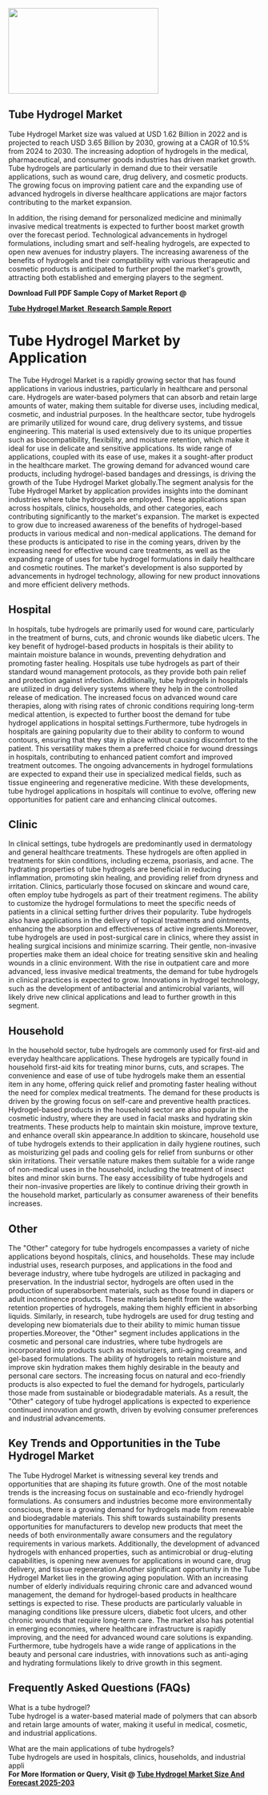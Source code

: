 <p><img class="alignnone size-medium wp-image-20088" src="https://ffe5etoiles.com/wp-content/uploads/2024/12/MST1-300x171.png" alt="" width="300" height="171" /></p><p> <h2>Tube Hydrogel Market </h2><p>Tube Hydrogel Market size was valued at USD 1.62 Billion in 2022 and is projected to reach USD 3.65 Billion by 2030, growing at a CAGR of 10.5% from 2024 to 2030. The increasing adoption of hydrogels in the medical, pharmaceutical, and consumer goods industries has driven market growth. Tube hydrogels are particularly in demand due to their versatile applications, such as wound care, drug delivery, and cosmetic products. The growing focus on improving patient care and the expanding use of advanced hydrogels in diverse healthcare applications are major factors contributing to the market expansion.</p><p>In addition, the rising demand for personalized medicine and minimally invasive medical treatments is expected to further boost market growth over the forecast period. Technological advancements in hydrogel formulations, including smart and self-healing hydrogels, are expected to open new avenues for industry players. The increasing awareness of the benefits of hydrogels and their compatibility with various therapeutic and cosmetic products is anticipated to further propel the market's growth, attracting both established and emerging players to the segment.</p></p><p><strong>Download Full PDF Sample Copy of Market Report @</strong></p><p><strong><a href="https://www.verifiedmarketreports.com/download-sample/?rid=248594&utm_source=Sites-google&utm_medium=265" target="_blank">Tube Hydrogel Market &nbsp;Research Sample Report</a></strong></p><p><h1>Tube Hydrogel Market by Application</h1><p>The Tube Hydrogel Market is a rapidly growing sector that has found applications in various industries, particularly in healthcare and personal care. Hydrogels are water-based polymers that can absorb and retain large amounts of water, making them suitable for diverse uses, including medical, cosmetic, and industrial purposes. In the healthcare sector, tube hydrogels are primarily utilized for wound care, drug delivery systems, and tissue engineering. This material is used extensively due to its unique properties such as biocompatibility, flexibility, and moisture retention, which make it ideal for use in delicate and sensitive applications. Its wide range of applications, coupled with its ease of use, makes it a sought-after product in the healthcare market. The growing demand for advanced wound care products, including hydrogel-based bandages and dressings, is driving the growth of the Tube Hydrogel Market globally.The segment analysis for the Tube Hydrogel Market by application provides insights into the dominant industries where tube hydrogels are employed. These applications span across hospitals, clinics, households, and other categories, each contributing significantly to the market's expansion. The market is expected to grow due to increased awareness of the benefits of hydrogel-based products in various medical and non-medical applications. The demand for these products is anticipated to rise in the coming years, driven by the increasing need for effective wound care treatments, as well as the expanding range of uses for tube hydrogel formulations in daily healthcare and cosmetic routines. The market's development is also supported by advancements in hydrogel technology, allowing for new product innovations and more efficient delivery methods.<h2>Hospital</h2><p>In hospitals, tube hydrogels are primarily used for wound care, particularly in the treatment of burns, cuts, and chronic wounds like diabetic ulcers. The key benefit of hydrogel-based products in hospitals is their ability to maintain moisture balance in wounds, preventing dehydration and promoting faster healing. Hospitals use tube hydrogels as part of their standard wound management protocols, as they provide both pain relief and protection against infection. Additionally, tube hydrogels in hospitals are utilized in drug delivery systems where they help in the controlled release of medication. The increased focus on advanced wound care therapies, along with rising rates of chronic conditions requiring long-term medical attention, is expected to further boost the demand for tube hydrogel applications in hospital settings.Furthermore, tube hydrogels in hospitals are gaining popularity due to their ability to conform to wound contours, ensuring that they stay in place without causing discomfort to the patient. This versatility makes them a preferred choice for wound dressings in hospitals, contributing to enhanced patient comfort and improved treatment outcomes. The ongoing advancements in hydrogel formulations are expected to expand their use in specialized medical fields, such as tissue engineering and regenerative medicine. With these developments, tube hydrogel applications in hospitals will continue to evolve, offering new opportunities for patient care and enhancing clinical outcomes.<h2>Clinic</h2><p>In clinical settings, tube hydrogels are predominantly used in dermatology and general healthcare treatments. These hydrogels are often applied in treatments for skin conditions, including eczema, psoriasis, and acne. The hydrating properties of tube hydrogels are beneficial in reducing inflammation, promoting skin healing, and providing relief from dryness and irritation. Clinics, particularly those focused on skincare and wound care, often employ tube hydrogels as part of their treatment regimens. The ability to customize the hydrogel formulations to meet the specific needs of patients in a clinical setting further drives their popularity. Tube hydrogels also have applications in the delivery of topical treatments and ointments, enhancing the absorption and effectiveness of active ingredients.Moreover, tube hydrogels are used in post-surgical care in clinics, where they assist in healing surgical incisions and minimize scarring. Their gentle, non-invasive properties make them an ideal choice for treating sensitive skin and healing wounds in a clinic environment. With the rise in outpatient care and more advanced, less invasive medical treatments, the demand for tube hydrogels in clinical practices is expected to grow. Innovations in hydrogel technology, such as the development of antibacterial and antimicrobial variants, will likely drive new clinical applications and lead to further growth in this segment.<h2>Household</h2><p>In the household sector, tube hydrogels are commonly used for first-aid and everyday healthcare applications. These hydrogels are typically found in household first-aid kits for treating minor burns, cuts, and scrapes. The convenience and ease of use of tube hydrogels make them an essential item in any home, offering quick relief and promoting faster healing without the need for complex medical treatments. The demand for these products is driven by the growing focus on self-care and preventive health practices. Hydrogel-based products in the household sector are also popular in the cosmetic industry, where they are used in facial masks and hydrating skin treatments. These products help to maintain skin moisture, improve texture, and enhance overall skin appearance.In addition to skincare, household use of tube hydrogels extends to their application in daily hygiene routines, such as moisturizing gel pads and cooling gels for relief from sunburns or other skin irritations. Their versatile nature makes them suitable for a wide range of non-medical uses in the household, including the treatment of insect bites and minor skin burns. The easy accessibility of tube hydrogels and their non-invasive properties are likely to continue driving their growth in the household market, particularly as consumer awareness of their benefits increases.<h2>Other</h2><p>The "Other" category for tube hydrogels encompasses a variety of niche applications beyond hospitals, clinics, and households. These may include industrial uses, research purposes, and applications in the food and beverage industry, where tube hydrogels are utilized in packaging and preservation. In the industrial sector, hydrogels are often used in the production of superabsorbent materials, such as those found in diapers or adult incontinence products. These materials benefit from the water-retention properties of hydrogels, making them highly efficient in absorbing liquids. Similarly, in research, tube hydrogels are used for drug testing and developing new biomaterials due to their ability to mimic human tissue properties.Moreover, the "Other" segment includes applications in the cosmetic and personal care industries, where tube hydrogels are incorporated into products such as moisturizers, anti-aging creams, and gel-based formulations. The ability of hydrogels to retain moisture and improve skin hydration makes them highly desirable in the beauty and personal care sectors. The increasing focus on natural and eco-friendly products is also expected to fuel the demand for hydrogels, particularly those made from sustainable or biodegradable materials. As a result, the "Other" category of tube hydrogel applications is expected to experience continued innovation and growth, driven by evolving consumer preferences and industrial advancements.<h2>Key Trends and Opportunities in the Tube Hydrogel Market</h2><p>The Tube Hydrogel Market is witnessing several key trends and opportunities that are shaping its future growth. One of the most notable trends is the increasing focus on sustainable and eco-friendly hydrogel formulations. As consumers and industries become more environmentally conscious, there is a growing demand for hydrogels made from renewable and biodegradable materials. This shift towards sustainability presents opportunities for manufacturers to develop new products that meet the needs of both environmentally aware consumers and the regulatory requirements in various markets. Additionally, the development of advanced hydrogels with enhanced properties, such as antimicrobial or drug-eluting capabilities, is opening new avenues for applications in wound care, drug delivery, and tissue regeneration.Another significant opportunity in the Tube Hydrogel Market lies in the growing aging population. With an increasing number of elderly individuals requiring chronic care and advanced wound management, the demand for hydrogel-based products in healthcare settings is expected to rise. These products are particularly valuable in managing conditions like pressure ulcers, diabetic foot ulcers, and other chronic wounds that require long-term care. The market also has potential in emerging economies, where healthcare infrastructure is rapidly improving, and the need for advanced wound care solutions is expanding. Furthermore, tube hydrogels have a wide range of applications in the beauty and personal care industries, with innovations such as anti-aging and hydrating formulations likely to drive growth in this segment.<h2>Frequently Asked Questions (FAQs)</h2><p>What is a tube hydrogel? <br> Tube hydrogel is a water-based material made of polymers that can absorb and retain large amounts of water, making it useful in medical, cosmetic, and industrial applications.</p><p>What are the main applications of tube hydrogels? <br> Tube hydrogels are used in hospitals, clinics, households, and industrial appli<strong><br />For More Iformation or Query, Visit @ <a href="https://www.verifiedmarketreports.com/product/tube-hydrogel-market/" target="_blank">Tube Hydrogel Market Size And Forecast 2025-203</a></strong></p>
